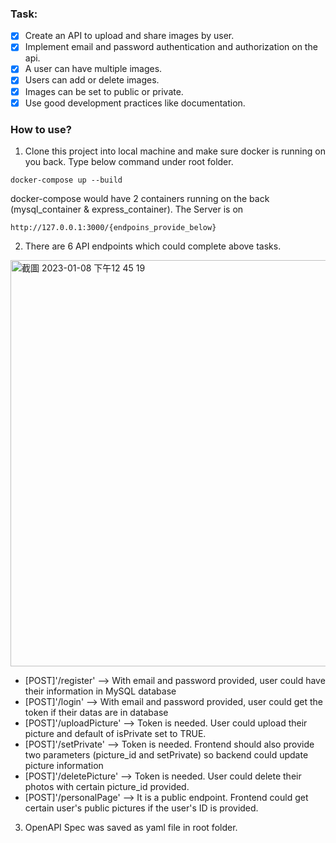 ### Task:
- [x] Create an API to upload and share images by user.
- [x] Implement email and password authentication and authorization on the api.
- [x] A user can have multiple images.
- [x] Users can add or delete images.
- [x] Images can be set to public or private.
- [x] Use good development practices like documentation.

### How to use? 
1. Clone this project into local machine and make sure docker is running on you back. Type below command under root folder.
```Shell
docker-compose up --build
```
docker-compose would have 2 containers running on the back (mysql_container & express_container). The Server is on
```
http://127.0.0.1:3000/{endpoins_provide_below}
```

2. There are 6 API endpoints which could complete above tasks. 
<img width="650" alt="截圖 2023-01-08 下午12 45 19" src="https://user-images.githubusercontent.com/43340166/211180796-920a783b-475d-4a7d-97e5-ac7e29141b5d.png">

 - [POST]'/register'         --> With email and password provided, user could have their information in MySQL database
 - [POST]'/login'            --> With email and password provided, user could get the token if their datas are in database
 - [POST]'/uploadPicture'    --> Token is needed. User could upload their picture and default of isPrivate set to TRUE. 
 - [POST]'/setPrivate'       --> Token is needed. Frontend should also provide two parameters (picture_id and setPrivate) so backend could update picture information
 - [POST]'/deletePicture'    --> Token is needed. User could delete their photos with certain picture_id provided.
 - [POST]'/personalPage'     --> It is a public endpoint. Frontend could get certain user's public pictures if the user's ID is provided.

3. OpenAPI Spec was saved as yaml file in root folder.
